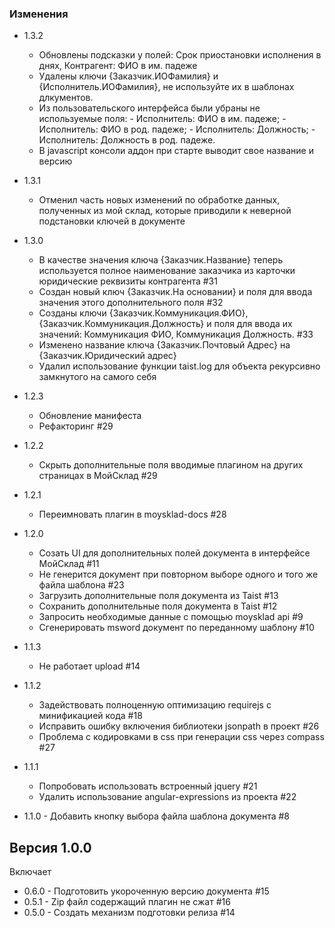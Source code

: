 ### Изменения ###
 * 1.3.2
    - Обновлены подсказки у полей: Срок приостановки исполнения в днях, Контрагент: ФИО в им. падеже
    - Удалены ключи {Заказчик.ИОФамилия} и {Исполнитель.ИОФамилия}, не используйте их в шаблонах длкументов.
    - Из пользовательского интерфейса были убраны не используемые поля:
           - Исполнитель: ФИО в им. падеже;
           - Исполнитель: ФИО в род. падеже;
           - Исполнитель: Должность;
           - Исполнитель: Должность в род. падеже.
    - В javascript консоли аддон при старте выводит свое название и версию

 * 1.3.1
    - Отменил часть новых изменений по обработке данных, полученных из мой склад, которые приводили к неверной подстановки ключей в документе

 * 1.3.0
    - В качестве значения ключа {Заказчик.Название} теперь используется полное наименование заказчика из карточки юридические реквизиты контрагента #31
    - Создан новый ключ {Заказчик.На основании} и поля для ввода значения этого дополнительного поля #32
    - Созданы ключи {Заказчик.Коммуникация.ФИО}, {Заказчик.Коммуникация.Должность} и поля для ввода их значений: Коммуникация ФИО, Коммуникация Должность. #33
    - Изменено название ключа {Заказчик.Почтовый Адрес} на {Заказчик.Юридический адрес}
    - Удалил использование функции taist.log для объекта рекурсивно замкнутого на самого себя

 * 1.2.3
    - Обновление манифеста
    - Рефакторинг #29

 * 1.2.2
    - Скрыть дополнительные поля вводимые плагином на других страницах в МойСклад #29

 * 1.2.1
    - Переимновать плагин в moysklad-docs #28

 * 1.2.0
    - Созать UI для дополнительных полей документа в интерфейсе МойСклад #11
    - Не генерится документ при повторном выборе одного и того же файла шаблона #23
    - Загрузить дополнительные поля документа из Taist #13
    - Сохранить дополнительные поля документа в Taist #12
    - Запросить необходимые данные с помощью moysklad api #9
    - Сгенерировать msword документ по переданному шаблону #10

 * 1.1.3
    - Не работает upload #14

 * 1.1.2
    - Задействовать полноценную оптимизацию requirejs с минификацией кода #18
    - Исправить ошибку включения библиотеки jsonpath в проект #26
    - Проблема с кодировками в css при генерации css через compass #27

 * 1.1.1
    - Попробовать использовать встроенный jquery #21
    - Удалить использование angular-expressions из проекта #22

 * 1.1.0 - Добавить кнопку выбора файла шаблона документа #8

## Версия 1.0.0 ##
Включает

 * 0.6.0 - Подготовить укороченную версию документа #15
 * 0.5.1 - Zip файл содержащий плагин не сжат #16
 * 0.5.0 - Создать механизм подготовки релиза #14
